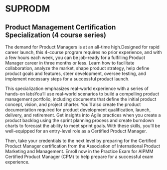 # SUPRODM
## Product Management Certification Specialization (4 course series)

The demand for Product Managers is at an all-time high.Designed for rapid career launch, this 4-course program requires no prior experience, and with a few hours each week, you can be job-ready for a fulfilling Product Manager career in three months or less. Learn how to facilitate collaboration, analyze the market, shape product strategy, help define product goals and features, steer development, oversee testing, and implement necessary steps for a successful product launch.

This specialization emphasizes real-world experience with a series of hands-on labsYou’ll use real-world scenarios to build a compelling product management portfolio, including documents that define the initial product concept, vision, and project charter. You’ll also create the product documentation required for product development qualification, launch, delivery, and retirement. Get insights into Agile practices when you create a product backlog using the sprint planning process and create burndown charts to forecast the ability to meet sprint goals. With these skills, you’ll be well-equipped for an entry-level role as a Certified Product Manager. 

Then, take your credentials to the next level by preparing for the Certified Product Manager certification from the Association of International Product Marketing and Management. Enroll now in the Practice Exam for AIPMM Certified Product Manager (CPM) to help prepare for a successful exam experience.
